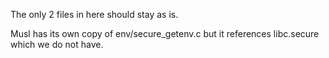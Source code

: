 The only 2 files in here should stay as is.

Musl has its own copy of env/secure_getenv.c but it references libc.secure which we do not have.
